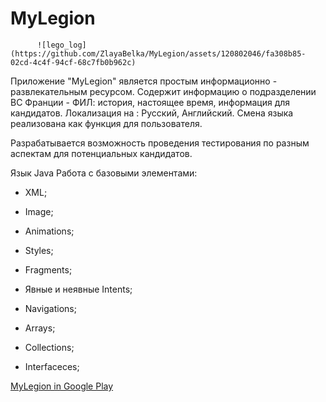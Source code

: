 # MyLegion


          ![lego_log](https://github.com/ZlayaBelka/MyLegion/assets/120802046/fa308b85-02cd-4c4f-94cf-68c7fb0b962c)

Приложение "MyLegion" является простым информационно - развлекательным ресурсом.
Содержит информацию о подразделении ВС Франции - ФИЛ: история, настоящее время, информация для кандидатов.
Локализация на : Русский, Английский. Смена языка реализована как функция для пользователя.

Разрабатывается возможность проведения тестирования по разным аспектам для потенциальных кандидатов.

Язык Java
Работа с базовыми элементами:
- XML;
- Image;
- Animations;
- Styles;
- Fragments;
- Явные и неявные Intents;
- Navigations;

- Arrays;
- Collections;
- Interfaceces;
  
[MyLegion in Google Play](https://play.google.com/store/apps/details?id=com.frenchforeignlegion&pcampaignid=web_share)
